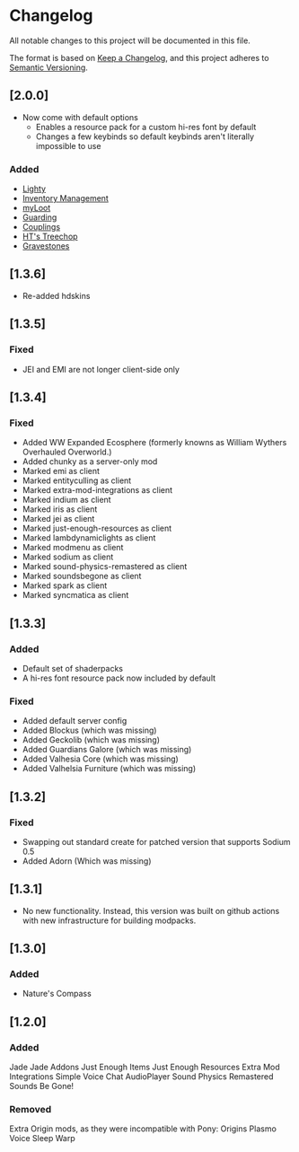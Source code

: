 # Changelog

All notable changes to this project will be documented in this file.

The format is based on [Keep a Changelog](https://keepachangelog.com/en/1.0.0/),
and this project adheres to [Semantic Versioning](https://semver.org/spec/v2.0.0.html).

## [2.0.0]

- Now come with default options
  - Enables a resource pack for a custom hi-res font by default
  - Changes a few keybinds so default keybinds aren't literally impossible to use

### Added

- [Lighty](https://modrinth.com/mod/lighty)
- [Inventory Management](https://modrinth.com/mod/inventory-management)
- [myLoot](https://modrinth.com/mod/myloot)
- [Guarding](https://modrinth.com/mod/guarding)
- [Couplings](https://modrinth.com/mod/couplings)
- [HT's Treechop](https://modrinth.com/mod/treechop)
- [Gravestones](https://modrinth.com/mod/gravestones)

## [1.3.6]

- Re-added hdskins

## [1.3.5]

### Fixed

- JEI and EMI are not longer client-side only

## [1.3.4]

### Fixed

- Added WW Expanded Ecosphere (formerly knowns as William Wythers Overhauled Overworld.) 
- Added chunky as a server-only mod
- Marked emi as client
- Marked entityculling as client
- Marked extra-mod-integrations as client
- Marked indium as client
- Marked iris as client
- Marked jei as client
- Marked just-enough-resources as client
- Marked lambdynamiclights as client
- Marked modmenu as client
- Marked sodium as client
- Marked sound-physics-remastered as client
- Marked soundsbegone as client
- Marked spark as client
- Marked syncmatica as client

## [1.3.3]

### Added

- Default set of shaderpacks
- A hi-res font resource pack now included by default

### Fixed

- Added default server config
- Added Blockus (which was missing)
- Added Geckolib (which was missing)
- Added Guardians Galore (which was missing)
- Added Valhesia Core (which was missing)
- Added Valhelsia Furniture (which was missing)

## [1.3.2]

### Fixed

- Swapping out standard create for patched version that supports Sodium 0.5
- Added Adorn (Which was missing)

## [1.3.1]

- No new functionality. Instead, this version was built on github actions with new infrastructure for building modpacks.

## [1.3.0]

### Added

- Nature's Compass

## [1.2.0]

### Added

Jade
Jade Addons
Just Enough Items
Just Enough Resources
Extra Mod Integrations
Simple Voice Chat
AudioPlayer
Sound Physics Remastered
Sounds Be Gone!

### Removed

Extra Origin mods, as they were incompatible with Pony: Origins
Plasmo Voice
Sleep Warp
